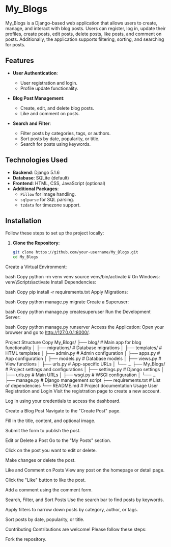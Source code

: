 # My_Blogs

My_Blogs is a Django-based web application that allows users to create, manage, and interact with blog posts. Users can register, log in, update their profiles, create posts, edit posts, delete posts, like posts, and comment on posts. Additionally, the application supports filtering, sorting, and searching for posts.

## Features

- **User Authentication**:
  - User registration and login.
  - Profile update functionality.
  
- **Blog Post Management**:
  - Create, edit, and delete blog posts.
  - Like and comment on posts.
  
- **Search and Filter**:
  - Filter posts by categories, tags, or authors.
  - Sort posts by date, popularity, or title.
  - Search for posts using keywords.

## Technologies Used

- **Backend**: Django 5.1.6
- **Database**: SQLite (default)
- **Frontend**: HTML, CSS, JavaScript (optional)
- **Additional Packages**:
  - `Pillow` for image handling.
  - `sqlparse` for SQL parsing.
  - `tzdata` for timezone support.

## Installation

Follow these steps to set up the project locally:

1. **Clone the Repository**:
   ```bash
   git clone https://github.com/your-username/My_Blogs.git
   cd My_Blogs
Create a Virtual Environment:

bash
Copy
python -m venv venv
source venv/bin/activate  # On Windows: venv\Scripts\activate
Install Dependencies:

bash
Copy
pip install -r requirements.txt
Apply Migrations:

bash
Copy
python manage.py migrate
Create a Superuser:

bash
Copy
python manage.py createsuperuser
Run the Development Server:

bash
Copy
python manage.py runserver
Access the Application:
Open your browser and go to http://127.0.0.1:8000/.

Project Structure
Copy
My_Blogs/
├── blog/                   # Main app for blog functionality
│   ├── migrations/         # Database migrations
│   ├── templates/          # HTML templates
│   ├── admin.py            # Admin configuration
│   ├── apps.py             # App configuration
│   ├── models.py           # Database models
│   ├── views.py            # View functions
│   ├── urls.py             # App-specific URLs
│   └── ...
├── My_Blogs/               # Project settings and configurations
│   ├── settings.py         # Django settings
│   ├── urls.py             # Main URLs
│   ├── wsgi.py             # WSGI configuration
│   └── ...
├── manage.py               # Django management script
├── requirements.txt        # List of dependencies
└── README.md               # Project documentation
Usage
User Registration and Login
Visit the registration page to create a new account.

Log in using your credentials to access the dashboard.

Create a Blog Post
Navigate to the "Create Post" page.

Fill in the title, content, and optional image.

Submit the form to publish the post.

Edit or Delete a Post
Go to the "My Posts" section.

Click on the post you want to edit or delete.

Make changes or delete the post.

Like and Comment on Posts
View any post on the homepage or detail page.

Click the "Like" button to like the post.

Add a comment using the comment form.

Search, Filter, and Sort Posts
Use the search bar to find posts by keywords.

Apply filters to narrow down posts by category, author, or tags.

Sort posts by date, popularity, or title.

Contributing
Contributions are welcome! Please follow these steps:

Fork the repository.
